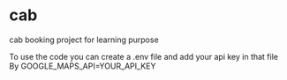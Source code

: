 # cab
cab booking project for learning purpose


To use the code you can create a .env file and add your api key in that file
By GOOGLE_MAPS_API=YOUR_API_KEY
